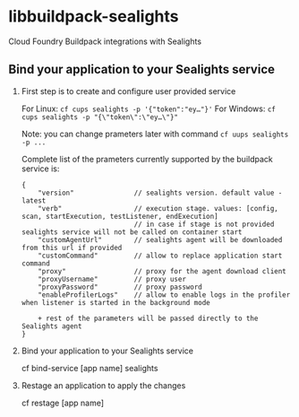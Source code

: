 # libbuildpack-sealights
Cloud Foundry Buildpack integrations with Sealights

## Bind your application to your Sealights service

1. First step is to create and configure user provided service

    For Linux:
    ```cf cups sealights -p '{"token":"ey…"}'```
    For Windows:
    ```cf cups sealights -p "{\"token\":\"ey…\"}"```

    Note: you can change prameters later with command `cf uups sealights -p ...`

    Complete list of the prameters currently supported by the buildpack service is:
    ```
    {
        "version"               // sealights version. default value - latest
        "verb"                  // execution stage. values: [config, scan, startExecution, testListener, endExecution]
                                // in case if stage is not provided sealights service will not be called on container start
        "customAgentUrl"        // sealights agent will be downloaded from this url if provided
        "customCommand"         // allow to replace application start command
        "proxy"                 // proxy for the agent download client
        "proxyUsername"         // proxy user
        "proxyPassword"         // proxy password
        "enableProfilerLogs"    // allow to enable logs in the profiler when listener is started in the background mode

        + rest of the parameters will be passed directly to the Sealights agent
    }
    ```

2. Bind your application to your Sealights service

    cf bind-service [app name] sealights

3. Restage an application to apply the changes

    cf restage [app name]

